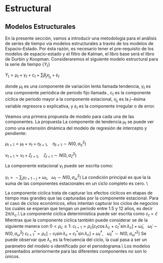 Estructural
================

Modelos Estructurales
---------------------

En la presente sección, vamos a introducir una metodología para el
análisis de series de tiempo vía modelos estructurales a través de los
modelos de Espacio-Estado. Por ésta razón, es necesario tener el
pre-requisito de los modelos de espacio-estado y el filtro de Kalman, el
libro base será el libro de Durbin y Koopman. Consideraremos el
siguiente modelo estructural para la serie de tiempo {*Y*<sub>*t*</sub>}

*Y*<sub>*t*</sub> = *μ*<sub>*t*</sub> + *γ*<sub>*t*</sub> + *c*<sub>*t*</sub> + ∑*β*<sub>*j*</sub>*x*<sub>*j*<sub>*t*</sub></sub> + *ε*<sub>*t*</sub>

donde *μ*<sub>*t*</sub> es una componente de variación lenta llamada
tendencia, *γ*<sub>*t*</sub> es una componente periódica de periodo fijo
llamada , *c*<sub>*t*</sub> es la componente cíclica de periodo mayor a
la componente estacional, *x*<sub>*j*<sub>*t*</sub></sub> es la
*j*−ésima variable regresora o explicativa, y *ε*<sub>*t*</sub> es la
componente irregular o de error.

Veamos una primera propuesta de modelo para cada una de las componentes.
La propuesta La componente de tendencia *μ*<sub>*t*</sub> se puede ver
como una extensión dinámica del modelo de regresión de intercepto y
pendiente:

*μ*<sub>*t* + 1</sub> = *μ*<sub>*t*</sub> + *ν*<sub>*t*</sub> + *η*<sub>*t* + 1</sub>,    *η*<sub>*t* + 1</sub> ∼ *N*(0, *σ*<sub>*η*</sub><sup>2</sup>)

*ν*<sub>*t* + 1</sub> = *ν*<sub>*t*</sub> + *ζ*<sub>*t* + 1</sub>,    *ζ*<sub>*t* + 1</sub> ∼ *N*(0, *σ*<sub>*ζ*</sub><sup>2</sup>)

La componente estacional *γ*<sub>*t*</sub> puede ser escrita como:

*γ*<sub>*t*</sub> =  − ∑<sub>*j*</sub>*γ*<sub>*t* + 1 − *j*</sub> + *ω*<sub>*t*</sub>,   *ω*<sub>*t*</sub> ∼ *N*(0, *σ*<sub>*ω*</sub><sup>2</sup>)
La condición principal es que la la suma de las componentes estacionales
en un ciclo completo es cero. \\

La componente cíclica trata de capturar los efectos cíclicos en etapas
de tiempo mas grandes que las capturadas por la componente estacional.
Para el caso de ciclos económicos, ellos intentan capturar los ciclos de
negocios los cuales se esperan que tengan un periodo entre 1.5 y 12
años, es decir 2*π*/*λ*<sub>*c*</sub>.\\ La componente cíclica
determinística puede ser escrita como
*c*<sub>*t*</sub> = *c̃*
Mientras que la componente cíclica también puede considerar se de la
siguiente manera con 0 &lt; *ρ*<sub>*c*</sub> ≤ 1:
*c*<sub>*t* + 1</sub> = *ρ*<sub>*c*</sub>\[*c*<sub>*t*</sub>cos *λ*<sub>*c*</sub> + *c*<sub>*t*</sub><sup>\*</sup>sin *λ*<sub>*c*</sub>\] + *ω̃*<sub>*t*</sub>,   *ω̃*<sub>*t*</sub> ∼ *N*(0, *σ*<sub>*ω̃*</sub><sup>2</sup>)
*c*<sub>*t* + 1</sub><sup>\*</sup> = *ρ*<sub>*c*</sub>\[ − *c*<sub>*t*</sub>sin *λ*<sub>*c*</sub> + *c*<sub>*t*</sub><sup>\*</sup>sin *λ*<sub>*c*</sub>\] + *ω̃*<sub>*t*</sub><sup>\*</sup>,   *ω̃*<sub>*t*</sub><sup>\*</sup> ∼ *N*(0, *σ*<sub>*ω̃*<sup>\*</sup></sub><sup>2</sup>)
Se puede observar que *λ*<sub>*c*</sub> es la frecuencia del ciclo, la
cual pasa a ser un parámetro del modelo o identificado por el
periodograma.\\ Los modelos presentados anteriormente para las
diferentes componentes no son lo únicos.
